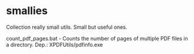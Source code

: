 # smallies
Collection really small utils. Small but useful ones.

count_pdf_pages.bat - Counts the number of pages of multiple PDF files in a directory. Dep.: XPDFUtils/pdfinfo.exe
